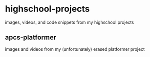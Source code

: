 # highschool-projects
images, videos, and code snippets from my highschool projects

## apcs-platformer
images and videos from my (unfortunately) erased platformer project
